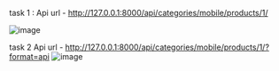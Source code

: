 task 1 :
Api url - http://127.0.0.1:8000/api/categories/mobile/products/1/

![image](https://github.com/user-attachments/assets/aa24e495-2956-4bfc-aa20-3896a19564ad)



task 2
Api url - http://127.0.0.1:8000/api/categories/mobile/products/1/?format=api
![image](https://github.com/user-attachments/assets/23693fcc-f5ec-4bf2-aef5-d2431f4928a3)

